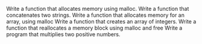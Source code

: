 Write a function that allocates memory using malloc.
Write a function that concatenates two strings.
Write a function that allocates memory for an array, using malloc
Write a function that creates an array of integers.
Write a function that reallocates a memory block using malloc and free
Write a program that multiplies two positive numbers.
